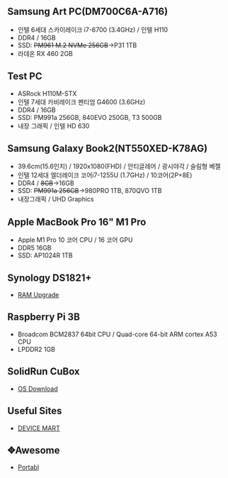 

## Samsung Art PC(DM700C6A-A716)

- 인텔 6세대 스카이레이크 i7-6700 (3.4GHz) / 인텔 H110
- DDR4 / 16GB
- SSD: ~~PM961 M.2 NVMe 256GB~~→P31 1TB
- 라데온 RX 460 2GB



## Test PC

- ASRock H110M-STX
- 인텔 7세대 카비레이크 펜티엄 G4600 (3.6GHz)
- DDR4 / 16GB
- SSD: PM991a 256GB, 840EVO 250GB, T3 500GB
- 내장 그래픽 / 인텔 HD 630



## Samsung Galaxy Book2(NT550XED-K78AG)

- 39.6cm(15.6인치) / 1920x1080(FHD) / 안티글레어 / 광시야각 / 슬림형 베젤
- 인텔 12세대 엘더레이크 코어i7-1255U (1.7GHz) / 10코어(2P+8E) 
- DDR4 / ~~8GB~~→16GB
- SSD: ~~PM991a 256GB~~→980PRO 1TB, 870QVO 1TB
- 내장그래픽 / UHD Graphics 



## Apple MacBook Pro 16" M1 Pro

- Apple M1 Pro 10 코어 CPU / 16 코어 GPU
- DDR5 16GB
- SSD: AP1024R 1TB



## Synology DS1821+

- [RAM Upgrade](https://www.reddit.com/r/synology/comments/zzne5o/nas_build_log_ds1821_with_64gb_ecc_ram_upgrade/?%24deep_link=true&correlation_id=7706da96-6e3d-499e-b4c2-a432b5285509&post_fullname=t3_zzne5o&post_index=1&ref=email_digest&ref_campaign=email_digest&ref_source=email&utm_content=post_title&%243p=e_as&_branch_match_id=810340196435815435&utm_medium=Email%20Amazon%20SES&_branch_referrer=H4sIAAAAAAAAA22Q22rDMBBEv8Z9sx1bthMXQimU%2FsYiSxtnqW7ogpt8fddN81aQYDij2Vl0zTmk17aNqDXlRobQGHJfrQhvVT%2BIcEaQ6YWlj7SSkwZKNOfrnqrEe9V%2F8tm2rfnLK28ZRL7p5rzx640lQ4suJ5b3u8PRs3AywVLIaOBHoFN36jvYKF9hGtYFUCmI0kIJa5Qa9x7BVYNGDLAvWImPHAsbk%2FIxopGZvAPSzI%2FHw6TlPNUTCl0P84z1Mqi%2BloPol7E%2FjeNh5lzwKcOlGOOkxX2cgOd2D4%2Bcxm82OgYRL6zQSjKgacWUHxCUtEHS6v53ky9R4dNjWLIF5V3m72D6W5MpG%2FwBugLb1IcBAAA%3D)



## Raspberry Pi 3B

- Broadcom BCM2837 64bit CPU / Quad-core 64-bit ARM cortex A53 CPU
- LPDDR2 1GB



## SolidRun CuBox

- [OS Download](https://download.geexbox.org/SolidRun/)



## Useful Sites

- [DEVICE MART](https://www.devicemart.co.kr/main/index)



## ✥Awesome

* [Portabl](https://www.portabl.com/)



